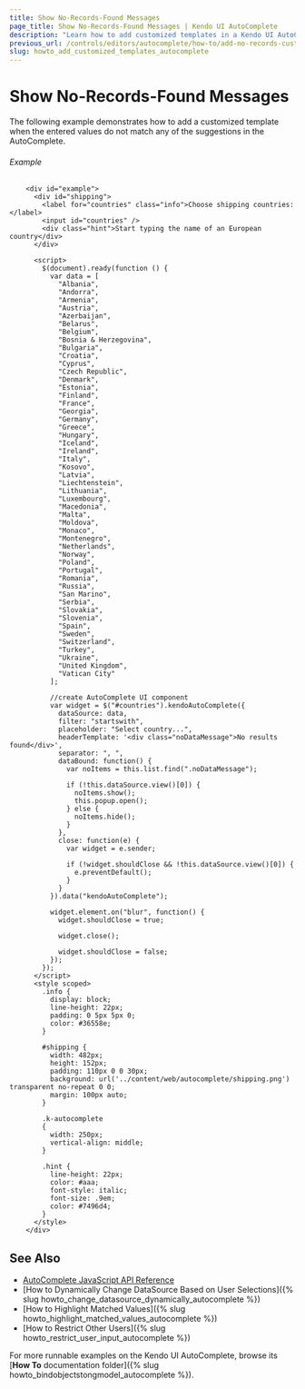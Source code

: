 ```yaml
---
title: Show No-Records-Found Messages
page_title: Show No-Records-Found Messages | Kendo UI AutoComplete
description: "Learn how to add customized templates in a Kendo UI AutoComplete widget."
previous_url: /controls/editors/autocomplete/how-to/add-no-records-custom-template
slug: howto_add_customized_templates_autocomplete
---
```


# Show No-Records-Found Messages

The following example demonstrates how to add a customized template when the entered values do not match any of the suggestions in the AutoComplete.

###### Example

```dojo
    <div id="example">
      <div id="shipping">
        <label for="countries" class="info">Choose shipping countries:</label>
        <input id="countries" />
        <div class="hint">Start typing the name of an European country</div>
      </div>

      <script>
        $(document).ready(function () {
          var data = [
            "Albania",
            "Andorra",
            "Armenia",
            "Austria",
            "Azerbaijan",
            "Belarus",
            "Belgium",
            "Bosnia & Herzegovina",
            "Bulgaria",
            "Croatia",
            "Cyprus",
            "Czech Republic",
            "Denmark",
            "Estonia",
            "Finland",
            "France",
            "Georgia",
            "Germany",
            "Greece",
            "Hungary",
            "Iceland",
            "Ireland",
            "Italy",
            "Kosovo",
            "Latvia",
            "Liechtenstein",
            "Lithuania",
            "Luxembourg",
            "Macedonia",
            "Malta",
            "Moldova",
            "Monaco",
            "Montenegro",
            "Netherlands",
            "Norway",
            "Poland",
            "Portugal",
            "Romania",
            "Russia",
            "San Marino",
            "Serbia",
            "Slovakia",
            "Slovenia",
            "Spain",
            "Sweden",
            "Switzerland",
            "Turkey",
            "Ukraine",
            "United Kingdom",
            "Vatican City"
          ];

          //create AutoComplete UI component
          var widget = $("#countries").kendoAutoComplete({
            dataSource: data,
            filter: "startswith",
            placeholder: "Select country...",
            headerTemplate: '<div class="noDataMessage">No results found</div>',
            separator: ", ",
            dataBound: function() {
              var noItems = this.list.find(".noDataMessage");

              if (!this.dataSource.view()[0]) {
                noItems.show();
                this.popup.open();
              } else {
                noItems.hide();
              }
            },
            close: function(e) {
              var widget = e.sender;

              if (!widget.shouldClose && !this.dataSource.view()[0]) {
                e.preventDefault();
              }
            }
          }).data("kendoAutoComplete");

          widget.element.on("blur", function() {
            widget.shouldClose = true;

            widget.close();

            widget.shouldClose = false;
          });
        });
      </script>
      <style scoped>
        .info {
          display: block;
          line-height: 22px;
          padding: 0 5px 5px 0;
          color: #36558e;
        }

        #shipping {
          width: 482px;
          height: 152px;
          padding: 110px 0 0 30px;
          background: url('../content/web/autocomplete/shipping.png') transparent no-repeat 0 0;
          margin: 100px auto;
        }

        .k-autocomplete
        {
          width: 250px;
          vertical-align: middle;
        }

        .hint {
          line-height: 22px;
          color: #aaa;
          font-style: italic;
          font-size: .9em;
          color: #7496d4;
        }
      </style>
    </div>
```

## See Also

* [AutoComplete JavaScript API Reference](/api/javascript/ui/autocomplete)
* [How to Dynamically Change DataSource Based on User Selections]({% slug howto_change_datasource_dynamically_autocomplete %})
* [How to Highlight Matched Values]({% slug howto_highlight_matched_values_autocomplete %})
* [How to Restrict Other Users]({% slug howto_restrict_user_input_autocomplete %})

For more runnable examples on the Kendo UI AutoComplete, browse its [**How To** documentation folder]({% slug howto_bindobjectstongmodel_autocomplete %}).
